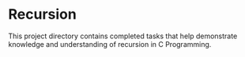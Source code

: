 # Recursion
This project directory contains completed tasks that help demonstrate knowledge and understanding of recursion in C Programming.
